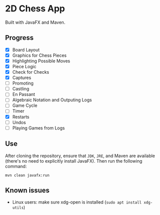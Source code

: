 # 2D Chess App
Built with JavaFX and Maven.

## Progress
- [x] Board Layout
- [x] Graphics for Chess Pieces
- [x] Highlighting Possible Moves
- [x] Piece Logic
- [x] Check for Checks
- [x] Captures 
- [ ] Promoting
- [ ] Castling 
- [ ] En Passant
- [ ] Algebraic Notation and Outputing Logs
- [ ] Game Cycle
- [ ] Timer
- [x] Restarts
- [ ] Undos
- [ ] Playing Games from Logs

## Use
After cloning the repository, ensure that ``JDK``, ``JRE``, and Maven are available (there's no need to explicitly install JavaFX). Then run the following command:

``mvn clean javafx:run``
## Known issues
- Linux users: make sure xdg-open is installed (``sudo apt install xdg-utils``)
